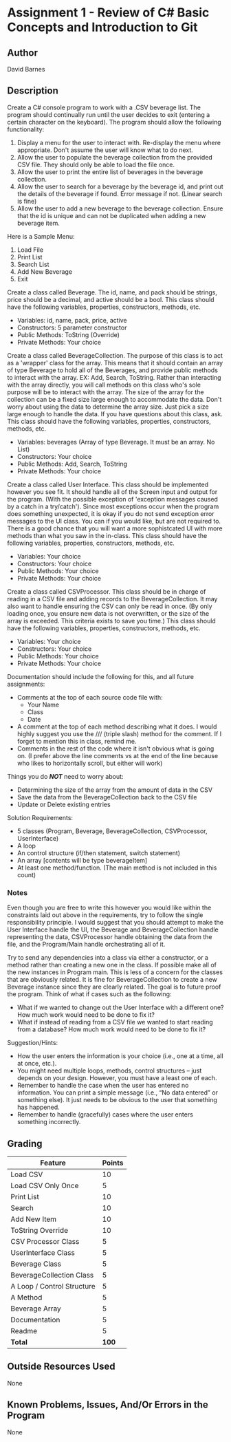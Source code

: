 # Assignment 1 - Review of C# Basic Concepts and Introduction to Git

## Author

David Barnes

## Description

Create a C# console program to work with a .CSV beverage list. The program should continually run until the user decides to exit (entering a certain character on the keyboard). The program should allow the following functionality:

1. Display a menu for the user to interact with. Re-display the menu where appropriate. Don't assume the user will know what to do next.
2. Allow the user to populate the beverage collection from the provided CSV file. They should only be able to load the file once.
3. Allow the user to print the entire list of beverages in the beverage collection.
4. Allow the user to search for a beverage by the beverage id, and print out the details of the beverage if found. Error message if not. (Linear search is fine)
5. Allow the user to add a new beverage to the beverage collection. Ensure that the id is unique and can not be duplicated when adding a new beverage item.

Here is a Sample Menu:
  1. Load File
  2. Print List
  3. Search List
  4. Add New Beverage
  5. Exit

Create a class called Beverage.
The id, name, and pack should be strings, price should be a decimal, and active should be a bool.
This class should have the following variables, properties, constructors, methods, etc.
* Variables: id, name, pack, price, active
* Constructors: 5 parameter constructor
* Public Methods: ToString (Override)
* Private Methods: Your choice

Create a class called BeverageCollection.
The purpose of this class is to act as a 'wrapper' class for the array. This means that it should contain an array of type Beverage to hold all of the Beverages, and provide public methods to interact with the array. EX: Add, Search, ToString. Rather than interacting with the array directly, you will call methods on this class who's sole purpose will be to interact with the array. The size of the array for the collection can be a fixed size large enough to accommodate the data. Don't worry about using the data to determine the array size. Just pick a size large enough to handle the data. If you have questions about this class, ask.
This class should have the following variables, properties, constructors, methods, etc.
* Variables: beverages (Array of type Beverage. It must be an array. No List)
* Constructors: Your choice
* Public Methods: Add, Search, ToString
* Private Methods: Your choice

Create a class called User Interface. This class should be implemented however you see fit. It should handle all of the Screen input and output for the program. (With the possible exception of 'exception messages caused by a catch in a try/catch'). Since most exceptions occur when the program does something unexpected, it is okay if you do not send exception error messages to the UI class. You can if you would like, but are not required to.
There is a good chance that you will want a more sophistcated UI with more methods than what you saw in the in-class.
This class should have the following variables, properties, constructors, methods, etc.
* Variables: Your choice
* Constructors: Your choice
* Public Methods: Your choice
* Private Methods: Your choice

Create a class called CSVProcessor. This class should be in charge of reading in a CSV file and adding records to the BeverageCollection. It may also want to handle ensuring the CSV can only be read in once. (By only loading once, you ensure new data is not overwritten, or the size of the array is exceeded. This criteria exists to save you time.)
This class should have the following variables, properties, constructors, methods, etc.
* Variables: Your choice
* Constructors: Your choice
* Public Methods: Your choice
* Private Methods: Your choice

Documentation should include the following for this, and all future assignments:
* Comments at the top of each source code file with:
  * Your Name
  * Class
  * Date
* A comment at the top of each method describing what it does. I would highly suggest you use the /// (triple slash) method for the comment. If I forget to mention this in class, remind me.
* Comments in the rest of the code where it isn't obvious what is going on. (I prefer above the line comments vs at the end of the line because who likes to horizontally scroll, but either will work)

Things you do ***NOT*** need to worry about:

* Determining the size of the array from the amount of data in the CSV
* Save the data from the BeverageCollection back to the CSV file
* Update or Delete existing entries

Solution Requirements:

* 5 classes (Program, Beverage, BeverageCollection, CSVProcessor, UserInterface)
* A loop
* An control structure (if/then statement, switch statement)
* An array [contents will be type beverageItem]
* At least one method/function. (The main method is not included in this count)

### Notes
Even though you are free to write this however you would like within the constraints laid out above in the requirements, try to follow the single responsibility principle. I would suggest that you should attempt to make the User Interface handle the UI, the Beverage and BeverageCollection handle representing the data, CSVProcessor handle obtaining the data from the file, and the Program/Main handle orchestrating all of it.

Try to send any dependencies into a class via either a constructor, or a method rather than creating a new one in the class. If possible make all of the new instances in Program main. This is less of a concern for the classes that are obviously related. It is fine for BeverageCollection to create a new Beverage instance since they are clearly related. The goal is to future proof the program. Think of what if cases such as the following:
* What if we wanted to change out the User Interface with a different one? How much work would need to be done to fix it?
* What if instead of reading from a CSV file we wanted to start reading from a database? How much work would need to be done to fix it?

Suggestion/Hints:

* How the user enters the information is your choice (i.e., one at a time, all at once, etc.).
* You might need multiple loops, methods, control structures – just depends on your design. However, you must have a least one of each.
* Remember to handle the case when the user has entered no information. You can print a simple message (i.e., “No data entered” or something else). It just needs to be obvious to the user that something has happened.
* Remember to handle (gracefully) cases where the user enters something incorrectly.

## Grading
| Feature                    | Points |
|----------------------------|--------|
| Load CSV                   | 10     |
| Load CSV Only Once         | 5      |
| Print List                 | 10     |
| Search                     | 10     |
| Add New Item               | 10     |
| ToString Override          | 10     |
| CSV Processor Class        | 5      |
| UserInterface Class        | 5      |
| Beverage Class             | 5      |
| BeverageCollection Class   | 5      |
| A Loop / Control Structure | 5      |
| A Method                   | 5      |
| Beverage Array             | 5      |
| Documentation              | 5      |
| Readme                     | 5      |
| **Total**                  | **100**|

## Outside Resources Used

None

## Known Problems, Issues, And/Or Errors in the Program

None

